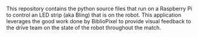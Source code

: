 This repository contains the python source files that run on a Raspberry Pi to control an LED strip (aka Bling) that is on the robot. This application leverages the good work done by BiblioPixel to provide visual feedback to the drive team on the state of the robot throughout the match.

